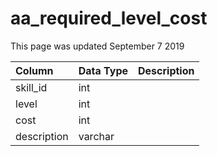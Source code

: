 # aa\_required\_level\_cost

This page was updated September 7 2019

| Column | Data Type | Description |
| :--- | :--- | :--- |
| skill\_id | int |  |
| level | int |  |
| cost | int |  |
| description | varchar |  |

